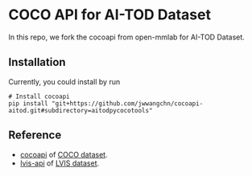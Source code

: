 # COCO API for AI-TOD Dataset

In this repo, we fork the cocoapi from open-mmlab for AI-TOD Dataset.

## Installation

Currently, you could install by run

```shell
# Install cocoapi
pip install "git+https://github.com/jwwangchn/cocoapi-aitod.git#subdirectory=aitodpycocotools"
```

## Reference

* [cocoapi](https://github.com/cocodataset/cocoapi) of [COCO dataset](http://cocodataset.org/).
* [lvis-api](https://github.com/lvis-dataset/lvis-api) of [LVIS dataset](http://lvisdataset.org).
